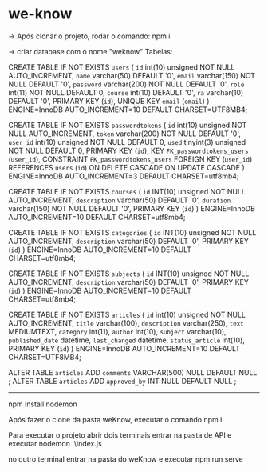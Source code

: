 # we-know

-> Após clonar o projeto, rodar o comando:
npm i 

-> criar database com o nome "weknow"
Tabelas:


CREATE TABLE IF NOT EXISTS `users` (
  `id` int(10) unsigned NOT NULL AUTO_INCREMENT,
  `name` varchar(50) DEFAULT '0',
  `email` varchar(150) NOT NULL DEFAULT '0',
  `password` varchar(200) NOT NULL DEFAULT '0',
  `role` int(11) NOT NULL DEFAULT 0,
  `course` int(10) DEFAULT '0',
  `ra` varchar(10) DEFAULT '0',
  PRIMARY KEY (`id`),
  UNIQUE KEY `email` (`email`)
) ENGINE=InnoDB AUTO_INCREMENT=10 DEFAULT CHARSET=UTF8MB4;


CREATE TABLE IF NOT EXISTS `passwordtokens` (
  `id` int(10) unsigned NOT NULL AUTO_INCREMENT,
  `token` varchar(200) NOT NULL DEFAULT '0',
  `user_id` int(10) unsigned NOT NULL DEFAULT 0,
  `used` tinyint(3) unsigned NOT NULL DEFAULT 0,
  PRIMARY KEY (`id`),
  KEY `FK_passwordtokens_users` (`user_id`),
  CONSTRAINT `FK_passwordtokens_users` FOREIGN KEY (`user_id`) REFERENCES `users` (`id`) ON DELETE CASCADE ON UPDATE CASCADE
) ENGINE=InnoDB AUTO_INCREMENT=3 DEFAULT CHARSET=utf8mb4;



CREATE TABLE IF NOT EXISTS `courses` (
  `id` INT(10) unsigned NOT NULL AUTO_INCREMENT,
  `description` varchar(50) DEFAULT '0',
  `duration` varchar(150) NOT NULL DEFAULT '0', 
  PRIMARY KEY (`id`)
) ENGINE=InnoDB AUTO_INCREMENT=10 DEFAULT CHARSET=utf8mb4;


CREATE TABLE IF NOT EXISTS `categories` (
  `id` INT(10) unsigned NOT NULL AUTO_INCREMENT,
  `description` varchar(50) DEFAULT '0',
  PRIMARY KEY (`id`)
) ENGINE=InnoDB AUTO_INCREMENT=10 DEFAULT CHARSET=utf8mb4;


CREATE TABLE IF NOT EXISTS `subjects` (
  `id` INT(10) unsigned NOT NULL AUTO_INCREMENT,
  `description` varchar(50) DEFAULT '0',
  PRIMARY KEY (`id`)
) ENGINE=InnoDB AUTO_INCREMENT=10 DEFAULT CHARSET=utf8mb4;

CREATE TABLE IF NOT EXISTS `articles` (
  `id` int(10) unsigned NOT NULL AUTO_INCREMENT,
  `title` varchar(100),
  `description` varchar(250),
  `text` MEDIUMTEXT,
  `category` int(11),
  `author` int(10),
  `subject` varchar(10),
  `published_date` datetime,
  `last_changed` datetime,
  `status_article` int(10),
  PRIMARY KEY (`id`)
) ENGINE=InnoDB AUTO_INCREMENT=10 DEFAULT CHARSET=UTF8MB4;

ALTER TABLE `articles` ADD `comments` VARCHAR(500) NULL DEFAULT NULL ;
ALTER TABLE `articles` ADD `approved_by` INT NULL DEFAULT NULL ;

-----------------------------------------------

npm install nodemon

Após fazer o clone da pasta weKnow, executar o comando npm i

Para executar o projeto 
abrir dois terminais 
entrar na pasta de API e executar 
nodemon .\index.js

no outro terminal entrar na pasta do weKnow e executar 
npm run serve

